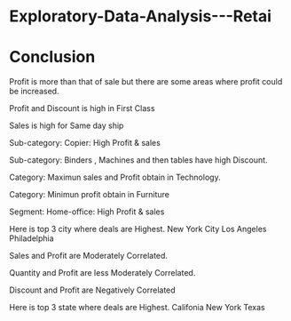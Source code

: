 # Exploratory-Data-Analysis---Retai
# Conclusion
Profit is more than that of sale but there are some areas where profit could be increased.

Profit and Discount is high in First Class

Sales is high for Same day ship

Sub-category: Copier: High Profit & sales

Sub-category: Binders , Machines and then tables have high Discount.

Category: Maximun sales and Profit obtain in Technology.

Category: Minimun profit obtain in Furniture

Segment: Home-office: High Profit & sales

Here is top 3 city where deals are Highest. New York City Los Angeles Philadelphia

Sales and Profit are Moderately Correlated.

Quantity and Profit are less Moderately Correlated.

Discount and Profit are Negatively Correlated

Here is top 3 state where deals are Highest. Califonia New York Texas
